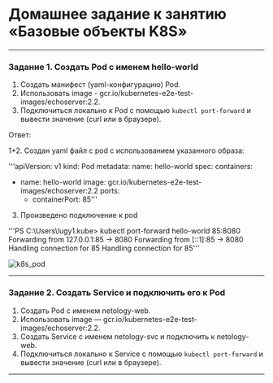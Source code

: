 # Домашнее задание к занятию «Базовые объекты K8S»

------

### Задание 1. Создать Pod с именем hello-world

1. Создать манифест (yaml-конфигурацию) Pod.
2. Использовать image - gcr.io/kubernetes-e2e-test-images/echoserver:2.2.
3. Подключиться локально к Pod с помощью `kubectl port-forward` и вывести значение (curl или в браузере).

Ответ:

1+2. Создан yaml файл c pod с использованием указанного образа:

'''apiVersion: v1
kind: Pod
metadata:
  name: hello-world
spec:
  containers:
  - name: hello-world
    image: gcr.io/kubernetes-e2e-test-images/echoserver:2.2
    ports:
    - containerPort: 85'''

3. Произведено подключение к pod

'''PS C:\Users\lugy1\.kube> kubectl port-forward hello-world 85:8080
Forwarding from 127.0.0.1:85 -> 8080
Forwarding from [::1]:85 -> 8080
Handling connection for 85
Handling connection for 85'''

![k8s_pod](https://github.com/LugovskoyPavel/devops-netology-2022/assets/104651372/6d36cf42-d234-45e1-a030-b9c07a8cac2e)

------

### Задание 2. Создать Service и подключить его к Pod

1. Создать Pod с именем netology-web.
2. Использовать image — gcr.io/kubernetes-e2e-test-images/echoserver:2.2.
3. Создать Service с именем netology-svc и подключить к netology-web.
4. Подключиться локально к Service с помощью `kubectl port-forward` и вывести значение (curl или в браузере).

------

